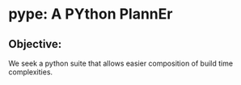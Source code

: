 # pype: A PYthon PlannEr


## Objective:

We seek a python suite that allows easier composition
of build time complexities.
